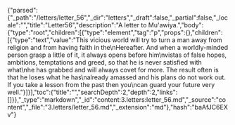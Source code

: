 {"parsed":{"_path":"/letters/letter_56","_dir":"letters","_draft":false,"_partial":false,"_locale":"","title":"Letter56","description":"A letter to Mu'awiya.","body":{"type":"root","children":[{"type":"element","tag":"p","props":{},"children":[{"type":"text","value":"This vicious world will try to turn a man away from religion and from having faith in the\nHereafter. And when a worldly-minded person grasp a little of it, it always opens before him\nvistas of false hopes, ambitions, temptations and greed, so that he is never satisfied with what\nhe has grabbed and will always covet for more. The result often is that he loses what he has\nalready amassed and his plans do not work out. If you take a lesson from the past then you\ncan guard your future very well."}]}],"toc":{"title":"","searchDepth":2,"depth":2,"links":[]}},"_type":"markdown","_id":"content:3.letters:letter_56.md","_source":"content","_file":"3.letters/letter_56.md","_extension":"md"},"hash":"baAfJC6EXv"}
